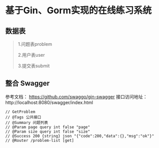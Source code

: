 # 基于Gin、Gorm实现的在线练习系统

## 数据表

> 1.问题表problem
>
>2.用户表user
>
> 3.提交表submit
>

## 整合 Swagger

参考文档： https://github.com/swaggo/gin-swagger
接口访问地址：http://localhost:8080/swagger/index.html

```text
// GetProblem
// @Tags 公共接口
// @Summary 问题列表
// @Param page query int false "page"
// @Param size query int false "size"
// @Success 200 {string} json "{"code":200,"data":{},"msg":"ok"}"
// @Router /problem-list [get]
```

